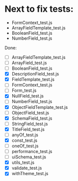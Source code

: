 # Next to fix tests:
- FormContext_test.js
- ArrayFieldTemplate_test.js
- BooleanField_test.js
- NumberField_test.js

Done:
- [ ] ArrayFieldTemplate_test.js
- [ ] ArrayField_test.js
- [ ] BooleanField_test.js
- [X] DescriptionField_test.js
- [X] FieldTemplate_test.js
- [ ] FormContext_test.js
- [ ] Form_test.js
- [X] NullField_test.js
- [ ] NumberField_test.js
- [X] ObjectFieldTemplate_test.js
- [ ] ObjectField_test.js
- [X] SchemaField_test.js
- [ ] StringField_test.js
- [X] TitleField_test.js
- [ ] anyOf_test.js
- [X] const_test.js
- [ ] oneOf_test.js
- [ ] performance_test.js
- [ ] uiSchema_test.js
- [X] utils_test.js
- [X] validate_test.js
- [X] withTheme_test.js